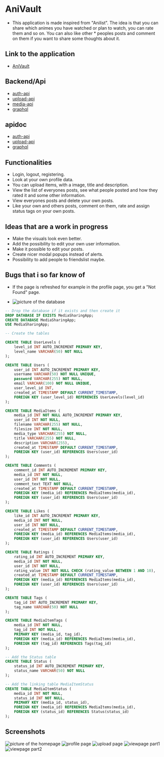 # AniVault

- This application is made inspired from "Anilist". The idea is that you can share which animes you have watched or plan to watch, you can rate them and so on. You can also like other \* peoples posts and comment on them if you want to share some thoughts about it.

## Link to the application

- [AniVault](http://10.120.32.74/)

## Backend/Api

- [auth-api](https://10.120.32.74/auth-api/api/v1)
- [upload-api](https://10.120.32.74/upload-api/api/v1)
- [media-api](http://10.120.32.74/media-api/graphql)
- [graphql](http://10.120.32.74/media-api/)

## apidoc

- [auth-api](https://10.120.32.74/auth-api/)
- [upload-api](https://10.120.32.74/upload-api/)
- [graphql](https://github.com/Jambolul/HybridServer/blob/main/hybrid-graphql/graphql.md)

## Functionalities

- Login, logout, registering.
- Look at your own profile data.
- You can upload items, with a image, title and description.
- View the list of everyones posts, see what people posted and how they rated it and some other information.
- View everyones posts and delete your own posts.
- Like your own and others posts, comment on them, rate and assign status tags on your own posts.

## Ideas that are a work in progress

- Make the visuals look even better.
- Add the possibility to edit your own user information.
- Make it possible to edit your posts.
- Create nicer modal popups instead of alerts.
- Possibility to add people to friendslist maybe.

## Bugs that i so far know of

- If the page is refreshed for example in the profile page, you get a "Not Found" page.

- ![picture of the database](https://github.com/Jambolul/HybridServer/blob/main/screenshots/dbdiagram.png)

```sql
-- Drop the database if it exists and then create it
DROP DATABASE IF EXISTS MediaSharingApp;
CREATE DATABASE MediaSharingApp;
USE MediaSharingApp;

-- Create the tables

CREATE TABLE UserLevels (
    level_id INT AUTO_INCREMENT PRIMARY KEY,
    level_name VARCHAR(50) NOT NULL
);

CREATE TABLE Users (
    user_id INT AUTO_INCREMENT PRIMARY KEY,
    username VARCHAR(50) NOT NULL UNIQUE,
    password VARCHAR(255) NOT NULL,
    email VARCHAR(100) NOT NULL UNIQUE,
    user_level_id INT,
    created_at TIMESTAMP DEFAULT CURRENT_TIMESTAMP,
    FOREIGN KEY (user_level_id) REFERENCES UserLevels(level_id)
);

CREATE TABLE MediaItems (
    media_id INT NOT NULL AUTO_INCREMENT PRIMARY KEY,
    user_id INT NOT NULL,
    filename VARCHAR(255) NOT NULL,
    filesize INT NOT NULL,
    media_type VARCHAR(255) NOT NULL,
    title VARCHAR(255) NOT NULL,
    description VARCHAR(255),
    created_at TIMESTAMP DEFAULT CURRENT_TIMESTAMP,
    FOREIGN KEY (user_id) REFERENCES Users(user_id)
);

CREATE TABLE Comments (
    comment_id INT AUTO_INCREMENT PRIMARY KEY,
    media_id INT NOT NULL,
    user_id INT NOT NULL,
    comment_text TEXT NOT NULL,
    created_at TIMESTAMP DEFAULT CURRENT_TIMESTAMP,
    FOREIGN KEY (media_id) REFERENCES MediaItems(media_id),
    FOREIGN KEY (user_id) REFERENCES Users(user_id)
);

CREATE TABLE Likes (
    like_id INT AUTO_INCREMENT PRIMARY KEY,
    media_id INT NOT NULL,
    user_id INT NOT NULL,
    created_at TIMESTAMP DEFAULT CURRENT_TIMESTAMP,
    FOREIGN KEY (media_id) REFERENCES MediaItems(media_id),
    FOREIGN KEY (user_id) REFERENCES Users(user_id)
);

CREATE TABLE Ratings (
    rating_id INT AUTO_INCREMENT PRIMARY KEY,
    media_id INT NOT NULL,
    user_id INT NOT NULL,
    rating_value INT NOT NULL CHECK (rating_value BETWEEN 1 AND 10),
    created_at TIMESTAMP DEFAULT CURRENT_TIMESTAMP,
    FOREIGN KEY (media_id) REFERENCES MediaItems(media_id),
    FOREIGN KEY (user_id) REFERENCES Users(user_id)
);

CREATE TABLE Tags (
    tag_id INT AUTO_INCREMENT PRIMARY KEY,
    tag_name VARCHAR(50) NOT NULL
);

CREATE TABLE MediaItemTags (
    media_id INT NOT NULL,
    tag_id INT NOT NULL,
    PRIMARY KEY (media_id, tag_id),
    FOREIGN KEY (media_id) REFERENCES MediaItems(media_id),
    FOREIGN KEY (tag_id) REFERENCES Tags(tag_id)
);

-- Add the Status table
CREATE TABLE Status (
    status_id INT AUTO_INCREMENT PRIMARY KEY,
    status_name VARCHAR(50) NOT NULL
);

-- Add the linking table MediaItemStatus
CREATE TABLE MediaItemStatus (
    media_id INT NOT NULL,
    status_id INT NOT NULL,
    PRIMARY KEY (media_id, status_id),
    FOREIGN KEY (media_id) REFERENCES MediaItems(media_id),
    FOREIGN KEY (status_id) REFERENCES Status(status_id)
);
```

## Screenshots

![picture of the homepage](https://github.com/Jambolul/HybridServer/blob/main/screenshots/homepage.png)
![profile page](https://github.com/Jambolul/HybridServer/blob/main/screenshots/profilepage.png)
![upload page](https://github.com/Jambolul/HybridServer/blob/main/screenshots/uploadpage.png)
![viewpage part1](https://github.com/Jambolul/HybridServer/blob/main/screenshots/viewpage1.png)
![viewpage part2](https://github.com/Jambolul/HybridServer/blob/main/screenshots/viewpage2.png)

